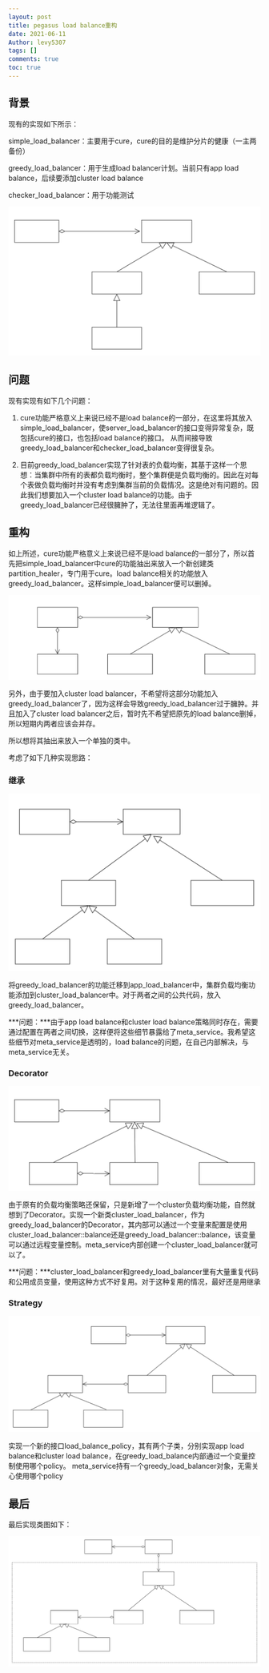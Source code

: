 ```yaml
---
layout: post
title: pegasus load balance重构
date: 2021-06-11
Author: levy5307
tags: []
comments: true
toc: true
---
```


## 背景

现有的实现如下所示：

simple_load_balancer：主要用于cure，cure的目的是维护分片的健康（一主两备份）

greedy_load_balancer：用于生成load balancer计划。当前只有app load balance，后续要添加cluster load balance

checker_load_balancer：用于功能测试

![](../images/load-balancer-background.svg)

## 问题

现有实现有如下几个问题：

1. cure功能严格意义上来说已经不是load balance的一部分，在这里将其放入simple_load_balancer，使server_load_balancer的接口变得异常复杂，既包括cure的接口，也包括load balance的接口。 从而间接导致greedy_load_balancer和checker_load_balancer变得很复杂。

2. 目前greedy_load_balancer实现了针对表的负载均衡，其基于这样一个思想：当集群中所有的表都负载均衡时，整个集群便是负载均衡的。因此在对每个表做负载均衡时并没有考虑到集群当前的负载情况。这是绝对有问题的。因此我们想要加入一个cluster load balance的功能。由于greedy_load_balancer已经很臃肿了，无法往里面再堆逻辑了。

## 重构

如上所述，cure功能严格意义上来说已经不是load balance的一部分了，所以首先把simple_load_balancer中cure的功能抽出来放入一个新创建类partition_healer，专门用于cure。load balance相关的功能放入greedy_load_balancer。这样simple_load_balancer便可以删掉。

![](../images/load-balancer-refactor-step1.svg)

另外，由于要加入cluster load balancer，不希望将这部分功能加入greedy_load_balancer了，因为这样会导致greedy_load_balancer过于臃肿。并且加入了cluster load balancer之后，暂时先不希望把原先的load balance删掉，所以短期内两者应该会并存。

所以想将其抽出来放入一个单独的类中。

考虑了如下几种实现思路：

### 继承

![](../images/load-balancer-inherit.svg)

将greedy_load_balancer的功能迁移到app_load_balancer中，集群负载均衡功能添加到cluster_load_balancer中。对于两者之间的公共代码，放入greedy_load_balancer。

***问题：***由于app load balance和cluster load balance策略同时存在，需要通过配置在两者之间切换，这样便将这些细节暴露给了meta_service。我希望这些细节对meta_service是透明的，load balance的问题，在自己内部解决，与meta_service无关。

### Decorator

![](../images/load-balancer-decorator.svg)

由于原有的负载均衡策略还保留，只是新增了一个cluster负载均衡功能，自然就想到了Decorator。实现一个新类cluster_load_balancer，作为greedy_load_balancer的Decorator，其内部可以通过一个变量来配置是使用cluster_load_balancer::balance还是greedy_load_balancer::balance，该变量可以通过远程变量控制。meta_service内部创建一个cluster_load_balancer就可以了。

***问题：***cluster_load_balancer和greedy_load_balancer里有大量重复代码和公用成员变量，使用这种方式不好复用。对于这种复用的情况，最好还是用继承

### Strategy

![](../images/load-balancer-strategy.svg)

实现一个新的接口load_balance_policy，其有两个子类，分别实现app load balance和cluster load balance，在greedy_load_balance内部通过一个变量控制使用哪个policy。
meta_service持有一个greedy_load_balancer对象，无需关心使用哪个policy

## 最后

最后实现类图如下：

![](../images/load-balancer-final.svg)

